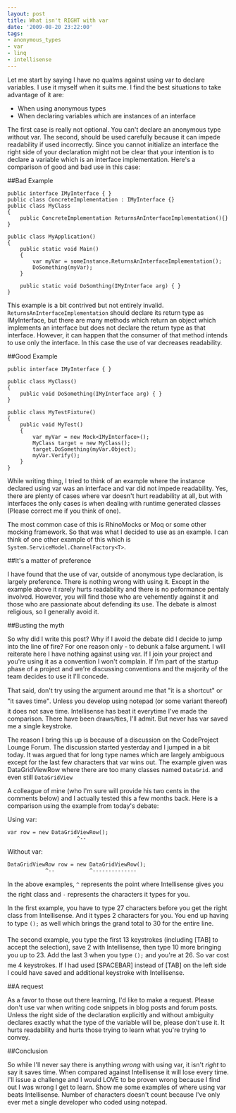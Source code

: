 ```yaml
---
layout: post
title: What isn't RIGHT with var
date: '2009-08-20 23:22:00'
tags:
- anonymous_types
- var
- linq
- intellisense
---
```


Let me start by saying I have no qualms against using var to declare variables. I use it myself when it suits me. I find the best situations to take advantage of it are:

* When using anonymous types 
* When declaring variables which are instances of an interface 

The first case is really not optional. You can't declare an anonymous type without var. The second, should be used carefully because it can impede readability if used incorrectly. Since you cannot initialize an interface the right side of your declaration might not be clear that your intention is to declare a variable which is an interface implementation. Here's a comparison of good and bad use in this case:

##Bad Example

    public interface IMyInterface { }
    public class ConcreteImplementation : IMyInterface {}
    public class MyClass 
    {
        public ConcreteImplementation ReturnsAnInterfaceImplementation(){}
    }
    
    public class MyApplication()
    {
        public static void Main()
        {
            var myVar = someInstance.ReturnsAnInterfaceImplementation();
            DoSomething(myVar);
        }
    
        public static void DoSomthing(IMyInterface arg) { }
    }

This example is a bit contrived but not entirely invalid. `ReturnsAnInterfaceImplementation` should declare its return type as IMyInterface, but there are many methods which return an object which implements an interface but does not declare the return type as that interface. However, it can happen that the consumer of that method intends to use only the interface. In this case the use of var decreases readability.

##Good Example

    public interface IMyInterface { }
    
    public class MyClass()
    {
        public void DoSomething(IMyInterface arg) { }
    }
    
    public class MyTestFixture()
    {    
        public void MyTest()
        {
            var myVar = new Mock<IMyInterface>();
            MyClass target = new MyClass();
            target.DoSomething(myVar.Object);
            myVar.Verify();
        }
    }

While writing thing, I tried to think of an example where the instance declared using var was an interface and var did not impede readability. Yes, there are plenty of cases where var doesn't hurt readability at all, but with interfaces the only cases is when dealing with runtime generated classes (Please correct me if you think of one). 

The most common case of this is RhinoMocks or Moq or some other mocking framework. So that was what I decided to use as an example. I can think of one other example of this which is `System.ServiceModel.ChannelFactory<T>`.

##It's a matter of preference

I have found that the use of var, outside of anonymous type declaration, is largely preference. There is nothing wrong with using it. Except in the example above it rarely hurts readability and there is no peformance pentaly involved. However, you will find those who are vehemently against it and those who are passionate about defending its use. The debate is almost religious, so I generally avoid it.

##Busting the myth

So why did I write this post? Why if I avoid the debate did I decide to jump into the line of fire? For one reason only - to debunk a false argument. I will reiterate here I have nothing against using var. If I join your project and you're using it as a convention I won't complain. If I'm part of the startup phase of a project and we're discussing conventions and the majority of the team decides to use it I'll concede.

That said, don't try using the argument around me that "it is a shortcut" or "it saves time". Unless you develop using notepad (or some variant thereof) it does not save time. Intellisense has beat it everytime I've made the comparison. There have been draws/ties, I'll admit. But never has var saved me a single keystroke. 

The reason I bring this up is because of a discussion on the CodeProject Lounge Forum. The discussion started yesterday and I jumped in a bit today. It was argued that for long type names which are largely ambiguous except for the last few characters that var wins out. The example given was DataGridViewRow where there are too many classes named `DataGrid`. and even still `DataGridView`

A colleague of mine (who I'm sure will provide his two cents in the comments below) and I actually tested this a few months back. Here is a comparison using the example from today's debate:

Using var:

    var row = new DataGridViewRow();
                          ^--
Without var:

    DataGridViewRow row = new DataGridViewRow();
                ^--           ^--------------

In the above examples, `^` represents the point where Intellisense gives you the right class and `-` represents the characters it types for you. 

In the first example, you have to type 27 characters before you get the right class from Intellisense. And it types 2 characters for you. You end up having to type `();` as well which brings the grand total to 30 for the entire line.

The second example, you type the first 13 keystrokes (including [TAB] to accept the selection), save 2 with Intellisense, then type 10 more bringing you up to 23. Add the last 3 when you type `();` and you're at 26. So var cost me 4 keystrokes. If I had used [SPACEBAR] instead of [TAB] on the left side I could have saved and additional keystroke with Intellisense.

##A request

As a favor to those out there learning, I'd like to make a request. Please don't use var when writing code snippets in blog posts and forum posts. Unless the right side of the declaration explicitly and without ambiguity declares exactly what the type of the variable will be, please don't use it. It hurts readability and hurts those trying to learn what you're trying to convey.

##Conclusion

So while I'll never say there is anything *wrong* with using var, it isn't *right* to say it saves time. When compared against Intellisense it will lose every time. I'll issue a challenge and I would LOVE to be proven wrong because I find out I was wrong I get to learn. Show me some examples of where using var beats Intellisense. Number of characters doesn't count because I've only ever met a single developer who coded using notepad.
